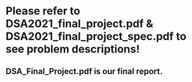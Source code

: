 # Please refer to DSA2021_final_project.pdf & DSA2021_final_project_spec.pdf to see problem descriptions!
## DSA_Final_Project.pdf is our final report.
